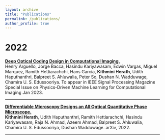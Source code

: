 ```yaml
---
layout: archive
title: "Publications"
permalink: /publications/
author_profile: true
---
```


<!-- You can also find my articles on my <a href="https://scholar.google.com/citations?user=JAq7DWcAAAAJ&hl=en">Google Scholar profile</a>. -->

# 2022

<div>
<strong><a href="https://arxiv.org/pdf/2207.00164.pdf">Deep Optical Coding Design in Computational Imaging.</a></strong><br>Henry Arguello, Jorge Bacca, Hasindu Kariyawasam, Edwin Vargas, Miguel Marquez, Ramith Hettiarachchi, Hans Garcia, <b>Kithmini Herath</b>, Udith Haputhanthri, Balpreet S. Ahluwalia, Peter So, Dushan N. Wadduwage, Chamira U. S. Edussooriya. To appear in IEEE Signal Processing Magazine Special Issue on Physics-Driven Machine Learning for Computational Imaging Jan 2023.
</div>
<hr>

<div>
<strong><a href="https://arxiv.org/abs/2203.14944">Differentiable Microscopy Designs an All Optical Quantitative Phase Microscope.</a></strong><br><b>Kithmini Herath</b>, Udith Haputhanthri, Ramith Hettiarachchi, Hasindu Kariyawasam, Raja N. Ahmad, Azeem Ahmad, Balpreet S. Ahluwalia, Chamira U. S. Edussooriya, Dushan Wadduwage. arXiv, 2022.
</div>
<hr>
